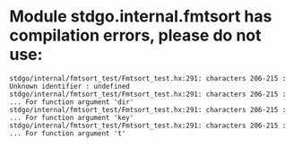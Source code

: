 # Module stdgo.internal.fmtsort has compilation errors, please do not use:
```
stdgo/internal/fmtsort_test/Fmtsort_test.hx:291: characters 206-215 : Unknown identifier : undefined
stdgo/internal/fmtsort_test/Fmtsort_test.hx:291: characters 206-215 : ... For function argument 'dir'
stdgo/internal/fmtsort_test/Fmtsort_test.hx:291: characters 206-215 : ... For function argument 'key'
stdgo/internal/fmtsort_test/Fmtsort_test.hx:291: characters 206-215 : ... For function argument 't'

```

